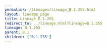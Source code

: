 ```yaml
---
permalink: /lineages/lineage_B.1.255.html
layout: lineage_page
title: Lineage B.1.255
redirect_to: ../lineage.html?lineage=B.1.255
lineage: B.1.255
parent: B.1
children: ['B.1.255']
---
```

